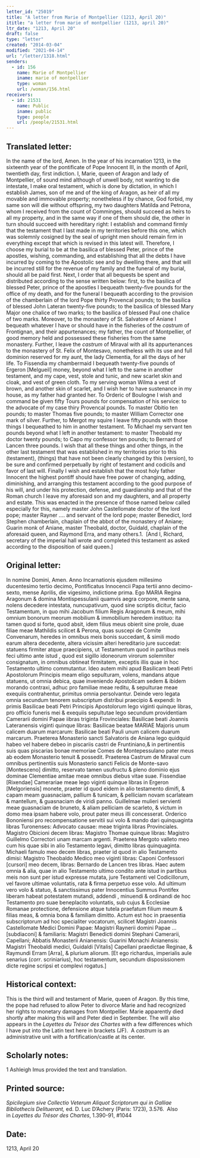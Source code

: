 ```yaml
---
letter_id: "25019"
title: "A letter from Marie of Montpellier (1213, April 20)"
ititle: "a letter from marie of montpellier (1213, april 20)"
ltr_date: "1213, April 20"
draft: false
type: "letter"
created: "2014-03-04"
modified: "2021-04-14"
url: "/letter/1318.html"
senders:
  - id: 156
    name: Marie of Montpellier
    iname: marie of montpellier
    type: woman
    url: /woman/156.html
receivers:
  - id: 21531
    name: Public
    iname: public
    type: people
    url: /people/21531.html
---
```

<h2> Translated letter:</h2><p>In the name of the lord, Amen. In the year of his incarnation 1213, in the sixteenth year of the pontificate of Pope Innocent III, in the month of April, twentieth day, first indiction. I, Marie, queen of Aragon and lady of Montpellier, of sound mind although of unwell body, not wanting to die intestate, I make oral testament, which is done by dictation, in which I establish James, son of me and of the king of Aragon, as heir of all my movable and immovable property; nonetheless if by chance, God forbid, my same son will die without offspring, my two daughters Matilda and Petrona, whom I received from the count of Comminges, should succeed as heirs to all my property, and in the same way if one of them should die, the other in turn should succeed with hereditary right: I establish and command firmly that the testament that I last made in my territories before this one, which was solemnly cosigned by the seal of upright men should remain firm in everything except that which is revised in this latest will. Therefore, I choose my burial to be at the basilica of blessed Peter, prince of the apostles, wishing, commanding, and establishing that all the debts I have incurred by coming to the Apostolic see and by dwelling there, and that will be incurred still for the revenue of my family and the funeral of my burial, should all be paid first. Next, I order that all bequests be spent and distributed according to the sense written below: first, to the basilica of blessed Peter, prince of the apostles I bequeath twenty-five pounds for the office of my death, and for the funeral I bequeath according to the provision of the chamberlain of the lord Pope thirty Provencal pounds; to the basilica of blessed John Lateran twenty-five pounds; to the basilica of blessed Mary Major one chalice of two marks; to the basilica of blessed Paul one chalice of two marks. Moreover, to the monastery of St. Salvatore of Aniane I bequeath whatever I have or should have in the fisheries of the <em>castrum&nbsp;</em>of Frontignan, and their appurtenances; my father, the count of Montpellier, of good memory held and possessed these fisheries from the same monastery. Further, I leave the <em>castrum&nbsp;</em>of Miraval with all its appurtenances to the monastery of St. Felix of Montesavo, nonetheless with its use and full dominion reserved for my aunt, the lady Clementia, for all the days of her life. To Fissendia my chambermaid I bequeath twenty-five pounds of Ergeron [Melgueil] money, beyond what I left to the same in another testament, and my cape, vest, stole and tunic, and new scarlet skin and cloak, and vest of green cloth. To my serving woman Wilma a vest of brown, and another skin of scarlet, and I wish her to have sustenance in my house, as my father had granted her. To Orderic of Boulogne I wish and command be given fifty Tours pounds for compensation of his service: to the advocate of my case thiry Provencal pounds. To master Obitio ten pounds; to master Thomas five pounds; to master William Corrector one mark of silver. Further, to Mergot my squire I leave fifty pounds with those things I bequeathed to him in another testament. To Michael my servant ten pounds beyond what I left in another testament: to master Theobald my doctor twenty pounds; to Capo my confessor ten pounds; to Bernard of Lancen three pounds. I wish that all these things and other things, in the other last testament that was established in my territories prior to this (testament), (things) that have not been clearly changed by this (version), to be sure and confirmed perpetually by right of testament and codicils and favor of last will. Finally I wish and establish that the most holy father Innocent the highest pontiff should have free power of changing, adding, diminishing, and arranging this testament according to the good purpose of his will, and under his protection, defense, and guardianship and that of the Roman church I leave my aforesaid son and my daughters, and all property and estate. This was enacted in the presence of those named below called especially for this, namely master John Castellomate doctor of the lord pope; master Rayner …. and servant of the lord pope; master Benedict, lord Stephen chamberlain, chaplain of the abbot of the monastery of Aniane; Guarin monk of Aniane, master Theobald, doctor, Guidald, chaplain of the aforesaid queen, and Raymond Erra, and many others.1.&nbsp; [And I, Richard, secretary of the imperial hall wrote and completed this testament as asked according to the disposition of said queen.]</p><h2 class="mt-4"> Original letter:</h2><p>In nomine Domini, Amen. Anno Incarnationis ejusdem millesimo ducentesimo tertio decimo, Pontificatus Innocencii Papa tertii anno decimo-sexto, mense Aprilis, die vigesimo, indictione prima. Ego MARIA Regina Aragonum &amp; domina Montispessulanii quamvis aegra corpore, mente sana, nolens decedere intestata, nuncupativum, quod sine scriptis dicitur, facio Testamentum, in quo mihi Jacobum filium Regis Aragonum &amp; meum, mihi omnium bonorum meorum mobilium &amp; immobilium heredem instituo: ita tamen quod si forte, quod absit, idem filius meus obierit sine prole, duae filiae meae Mathildis scilicet &amp; Perona, quas suscepi de Comite Convenarum, heredes in omnibus meis bonis succedant, &amp; simili modo earum altera decedente, altera vicissim alteri hereditario jure succedat: statuens firmiter atque praecipiens, ut Testamentum quod in partibus meis feci ultimo ante istud , quod est sigillo idoneorum virorum solemniter consignatum, in omnibus obtineat firmitatem, exceptis illis quae in hoc Testamento ultimo commutantur. ldeo autem mihi apud Basilicam beati Petri Apostolorum Principis meam eligo sepulturam, volens, mandans atque statuens, ut omnia debica, quae inveniendo Apostolicam sedem &amp; ibidem morando contraxi, adhuc pro familiae meae reditu, &amp; sepulturae meae exequiis contrahentur, primitus omnia persolvantur. Deinde vero legata omnia secundum tenorem subscriptum distribui praecipio &amp; expendi: In primis Basilicae beati Petri Principis Apostolorum lego viginti quinque libras, pro officio funeris mei &amp; exequiis sepultutae lego secundum providentiam Camerarii domini Papae iibras triginta Frovinciales: Basilicae beati Joannis Lateranensis viginti quinque libras: Basilicae beatae MARIAE Majoris unum calicem duarum marcarum: Basilicae beati Pauli unum calicem duarum marcarum. Praeterea Monasterio sancti Salvatoris de Aniana lego quidquid habeo vel habere debeo in piscariis castri de Fruntiniano,&amp; in pertinentiis suis quas piscarias bonae memoriae Comes de Montepessulano pater meus ab eodem Monasterio tenuit &amp; possedit. Praeterea Castrum de Miraval cum omnibus pertinentiis suis Monasterio sancti Felicis de Monte-savo [Montesceno] dimitto, reservato tamen usufructu &amp; pleno dominio ejus dominae Clementiae amitae meae omnibus diebus vitae suae. Fissendiae [Rixendae] Camerariae meae lego viginti quinque libras in Ergeron [Melgoriensis] monete, praeter id quod eidem in alio testamento dimifi, &amp; capam meam guasnaciam, pallium &amp; tunicam, &amp; pelliciam novam scarlateam &amp; mantellum, &amp; guasnaciam de viridi panno. Guillelmae mulieri servienti meae guasnaciam de bruneto, &amp; aliam pelliciam de scarleto, &amp; victum in domo mea ipsam habere volo, prout pater meus illi concesserat. Orderico Bononiensi pro recompensatione servitii sui volo &amp; mando dari quinquaginta libras Turonenses: Advocato causae: meae triginta libras Provinciales. Magistro Obicioni decem libras: Magistro Thomae quinque libras: Magistro Guillelmo Correctori unam marcam argenti. Praeterea Mergoto valleto meo cum his quae sibi in alio Testamento legavi, dimitto libras quinquaginta. Michaeli famulo meo decem libras, praeter id quod in alio Testamento dimisi: Magistro Theobaldo Medico meo viginti libras: Caponi Confessori [cursori] meo decem, libras: Bernardo de Lancen tres libras. Haec autem omnia &amp; alia, quae in alio Testamento ultimo condito ante istud in partibus meis non sunt per istud expresse mutata, jure Testamenti vel Codicillorum, vel favore ultimae voluntatis, rata &amp; firma perpetuo esse volo. Ad ultimum vero volo &amp; statuo, &amp; sanctissimus pater Innocentius Summus Pontifex liberam habeat potestatem mutandi, addendi , minuendi &amp; ordinandi de hoc Testamento pro suae beneplacito voluntatis, sub cujus &amp; Ecclesiae Romanae protectione, defensione atque tutela praefatum filium meum &amp; filias meas, &amp; omnia bona &amp; familiam dimitto. Actum est hoc in praesentia subscriptorum ad hoc specialiter vocatorum, scilicet Magistri Joannis Castellomate Medici Domini Papae: Magistri Raynerii domini Papae … [subdiaconi] &amp; familiaris: Magistri Benedicti domini Stephani Camerarii, Capellani; Abbatis Monasterii Anianensis: Guarini Monachi Anianensis: Magistri Theobaldi medici, Guidaldi [Vitalis] Capellani praedictae Reginae, &amp; Raymundi Erram [Arra], &amp; plurium aliorum. [Et ego richardus, imperialis aule senarius (<em>corr</em>. scriniarius), hoc testamentum, secundum disposissionem dicte regine scripsi et complevi rogatus.]</p><h2 class="mt-4"> Historical context:</h2><p>This is the third will and testament of Marie, queen of Aragon. By this time, the pope had refused to allow Peter to divorce Marie and had recognized her rights to monetary damages from Montpellier. Marie apparently died shortly after making this will and Peter died in September. The will also appears in the <em>Layettes du Trésor des Chartes</em>&nbsp;with a few differences which I have put into the Latin text here in brackets (JF).&nbsp; A&nbsp;<em>castrum </em>is an administrative unit with a fortification/castle at its center.</p><h2 class="mt-4"> Scholarly notes:</h2>1  Ashleigh Imus provided the text and translation.
<h2 class="mt-4"> Printed source:</h2><p><em>Spicilegium sive Collectio Veterum Aliquot Scriptorum qui in Galliae Bibliothecis Delituerant,</em> ed. D. Luc D’Achery (Paris: 1723), 3.576. &nbsp;Also in&nbsp;<em>Layettes du Trésor des Chartes</em>, 1.390-91, #1044</p><h2 class="mt-4"> Date:</h2>1213, April 20